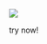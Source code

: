 ﻿

[![](https://www.herokucdn.com/deploy/button.png)](https://heroku.com/deploy?template=https://github.com/prevent34/prevent.git)

try now!

